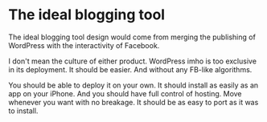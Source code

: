 # The ideal blogging tool
The ideal blogging tool design would come from merging the publishing of WordPress with the interactivity of Facebook.

I don't mean the culture of either product. WordPress imho is too exclusive in its deployment. It should be easier. And without any FB-like algorithms.

You should be able to deploy it on your own. It should install as easily as an app on your iPhone. And you should have full control of hosting. Move whenever you want with no breakage. It should be as easy to port as it was to install.

